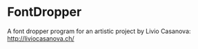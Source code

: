 # FontDropper
A font dropper program for an artistic project by Livio Casanova: http://liviocasanova.ch/
